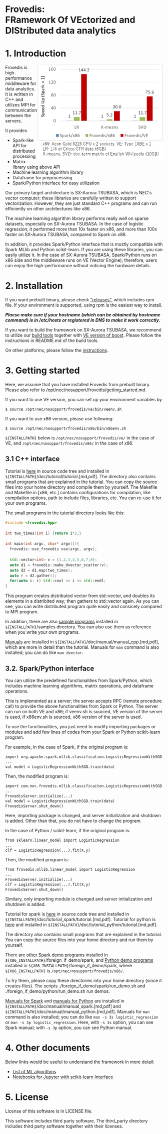 Frovedis:  
FRamework Of VEctorized and DIStributed data analytics
===

# 1. Introduction

<img src="doc/misc/eval.png" align="right" width=400/>
Frovedis is high-performance middleware for data analytics. It is
written in C++ and utilizes MPI for communication between the servers.

It provides

- Spark-like API for distributed processing
- Matrix library using above API
- Machine learning algorithm library
- Dataframe for preprocessing
- Spark/Python interface for easy utilization

Our primary target architecture is SX-Aurora TSUBASA, which is NEC's
vector computer; these libraries are carefully written to support
vectorization. However, they are just standard C++ programs and can
run efficiently on other architectures like x86.

The machine learning algorithm library performs really well on sparse
datasets, especially on SX-Aurora TSUBASA. In the case of logistic
regression, it performed more than 10x faster on x86, and more than
100x faster on SX-Aurora TSUBASA, compared to Spark on x86.

In addition, it provides Spark/Python interface that is mostly
compatible with Spark MLlib and Python scikit-learn. If you are using
these libraries, you can easily utilize it. In the case of SX-Aurora
TSUBASA, Spark/Python runs on x86 side and the middleware runs on VE
(Vector Engine); therefore, users can enjoy the high-performance
without noticing the hardware details.

# 2. Installation

If you want prebuilt binary, please check
["releases"](https://github.com/frovedis/frovedis/releases),
which includes rpm file. If your environment is supported, using rpm
is the easiest way to install.

***Plaese make sure if your hostname (which can be obtained by hostname
command) is in /etc/hosts or registered in DNS to make it work correctly.***

If you want to build the framework on SX-Aurora TSUBASA, we recommend
to utilize our [build tools](https://github.com/frovedis/packaging)
together with [VE version of boost](https://github.com/frovedis/boost-ve).
Please follow the instructions in README.md of the build tools.

On other platforms, please follow the [instructions](doc/misc/how_to_build.md).

# 3. Getting started

Here, we assume that you have installed Frovedis from prebuilt binary.
Please also refer to /opt/nec/nosupport/frovedis/getting_started.md.

If you want to use VE version, you can set up your environment
variables by

    $ source /opt/nec/nosupport/frovedis/ve/bin/veenv.sh

If you want to use x86 version, please use following:

    $ source /opt/nec/nosupport/frovedis/x86/bin/x86env.sh

`${INSTALLPATH}` below is
`/opt/nec/nosupport/frovedis/ve/` in the case of VE, and
`/opt/nec/nosupport/frovedis/x86/` in the case of x86. 

## 3.1 C++ interface

Tutorial is [here](doc/tutorial/tutorial.md) in source code tree and
installed in `${INSTALLPATH}`/doc/tutorial/tutorial.[md,pdf]. 
The directory also contains small programs that are explained in the
tutorial. You can copy the source files into your home directory and
compile them by yourself. The Makefile and Makefile.in.[x86, etc.]
contains configurations for compilation, like compilation options,
path to include files, libraries, etc. 
You can re-use it for your own programs.

The small programs in the tutorial directory looks like this:

```cpp
#include <frovedis.hpp>

int two_times(int i) {return i*2;}

int main(int argc, char* argv[]){
  frovedis::use_frovedis use(argc, argv);

  std::vector<int> v = {1,2,3,4,5,6,7,8};
  auto d1 = frovedis::make_dvector_scatter(v);
  auto d2 = d1.map(two_times);
  auto r = d2.gather();
  for(auto i: r) std::cout << i << std::endl;
}
```

This program creates distributed vector from std::vector, and doubles
its elements in a distribited way; then gathers to std::vector again.
As you can see, you can write distributed program quite easily and
consicely compared to MPI program.

In addition, there are also [sample programs](samples/) installed
in `${INSTALLPATH}`/samples directory. You can also use them as
reference when you write your own programs.

[Manuals](doc/manual/manual_cpp.md) are installed in
`${INSTALLPATH}`/doc/manual/manual_cpp.[md,pdf], which are more in
detail than the tutorial. Manuals for `man` command is also installed;
you can do like `man dvector`.

## 3.2. Spark/Python interface

You can utilize the predefined functionalities from Spark/Python,
which includes machine learning algorithms, matrix operations, and
dataframe operations.

This is implemented as a server; the server accepts RPC (remote
procedure call) to provide the above functionalities from Spark or
Python. The server can run on both VE and x86; if veenv.sh is
sourced, VE version of the server is used, if x86env.sh is sourced,
x86 version of the server is used.

To use the functionalities, you just need to modify importing packages
or modules and add few lines of codes from your Spark or Python
scikit-learn program.

For example, in the case of Spark, if the original program is:

    import org.apache.spark.mllib.classification.LogisticRegressionWithSGD
    ...
    val model = LogisticRegressionWithSGD.train(data)

Then, the modified program is:

    import com.nec.frovedis.mllib.classificaiton.LogisticRegressionWithSGD 
    ...
    FrovedisServer.initialize(...)
    val model = LogisticRegressionWithSGD.train(data)
    FrovedisServer.shut_down()

Here, importing package is changed, and server initialization and
shutdown is added. Other than that, you do not have to change the program.

In the case of Python / scikit-learn, if the original program is:

    from sklearn.linear_model import LogisticRegression
    ...
    clf = LogisticRegression(...).fit(X,y)

Then, the modified program is:

    from frovedis.mllib.linear_model import LogisticRegression
    ...
    FrovedisServer.initialize(...)
    clf = LogisticRegression(...).fit(X,y)
    FrovedisServer.shut_down()

Similary, only importing module is changed and server initialization
and shutdown is added. 

Tutorial for spark is [here](doc/tutorial_spark/tutorial_spark.md) in
source code tree and installed in
`${INSTALLPATH}`/doc/tutorial_spark/tutorial.[md,pdf].
Tutorial for python is [here](doc/tutorial_python/tutorial_python.md)
and installed in `${INSTALLPATH}`/doc/tutorial_python/tutorial.[md,pdf].

The directory also contains small programs that are explained in the
tutorial. You can copy the source files into your home directory and
run them by yourself. 

There are [other Spark demo programs](./src/foreign_if/spark/examples/) 
installed in `${X86_INSTALLPATH}`/foreign_if_demo/spark, and
[Python demo programs](./src/foreign_if/python/examples/) installed in 
`${X86_INSTALLPATH}`/foreign_if_demo/spark, where `${X86_INSTALLPATH}`
is `/opt/nec/nosupport/frovedis/x86/`.

To try them, please copy these directories into your home directory
(since it creates files). The scripts ./foreign_if_demo/spark/run_demo.sh 
and ./foreign_if_demo/python/run_demo.sh run demos. 

[Manuals for Spark](doc/manual/manual_spark.md) and
[manuals for Python](doc/manual/manual_python.md) 
are installed in
`${INSTALLPATH}`/doc/manual/manual_spark.[md,pdf] and 
`${INSTALLPATH}`/doc/manual/manual_python.[md,pdf]. 
Manuals for `man` command is also installed;
you can do like `man -s 3s logistic_regression` or 
`man -s 3p logistic_regression`.
Here, with `-s 3s` option, you can see Spark manual; 
with `-s 3p` option, you can see Python manual. 

# 4. Other documents

Below links would be useful to understand the framework in more detail:
- [List of ML algorithms](doc/misc/ml_algorithms.md)
- [Notebooks for Jupyter with scikit-learn Interface](doc/notebook)

# 5. License

License of this software is in LICENSE file. 

This software includes third party software. The third_party directory
includes third party software together with their licenses. 
